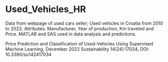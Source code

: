 # Used_Vehicles_HR
Data from webpage of used cars seller;
Used vehicles in Croatia from 2010 to 2022;
Attributes: Manufacturer, Year of production, Km traveled and Price.
MATLAB and SAS used in data analysis and predictions.

Price Prediction and Classification of Used-Vehicles Using Supervised Machine Learning,
December 2022 Sustainability 14(24):17034,
DOI: 10.3390/su142417034
